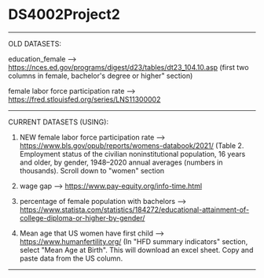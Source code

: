 # DS4002Project2

--------------------------------------------------------------------------------------------------------------------------------------
OLD DATASETS:

education_female --> https://nces.ed.gov/programs/digest/d23/tables/dt23_104.10.asp (first two columns in female, bachelor's degree or higher" section)

female labor force participation rate --> https://fred.stlouisfed.org/series/LNS11300002

--------------------------------------------------------------------------------------------------------------------------------------

CURRENT DATASETS (USING):

1. NEW female labor force participation rate --> https://www.bls.gov/opub/reports/womens-databook/2021/ (Table 2. Employment status of the civilian noninstitutional population, 16 years and older, by gender, 1948–2020 annual averages (numbers in thousands). Scroll down to "women" section

2. wage gap --> https://www.pay-equity.org/info-time.html

3. percentage of female population with bachelors --> https://www.statista.com/statistics/184272/educational-attainment-of-college-diploma-or-higher-by-gender/

4. Mean age that US women have first child --> https://www.humanfertility.org/ (In "HFD summary indicators" section, select "Mean Age at 
Birth". This will download an excel sheet. Copy and paste data from the US column.

--------------------------------------------------------------------------------------------------------------------------------------
